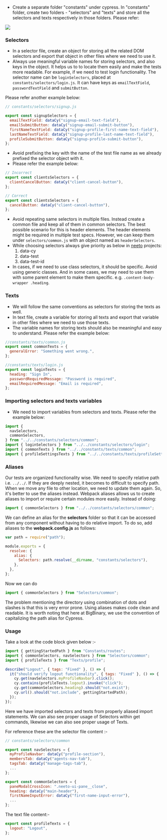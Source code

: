 - Create a separate folder "constants" under cypress. In "constants" folder,
  create two folders - "selectors" and "texts" and store all the selectors and
  texts respectively in those folders. Please refer:

![](https://i.imgur.com/xIMQtdo.png)

### Selectors

- In a selector file, create an object for storing all the related DOM selectors
  and export that object in other files where we need to use it.
- Always use meaningful variable names for storing selectors, and also keys in
  the object. It helps us to to locate them easily and make the tests more
  readable. For example, if we need to test login functionality. The selector
  name can be `loginSelectors`, placed at `constants/selectors/login.js`. It can
  have keys as `emailTextField`, `passwordTextField` and `submitButton`.

Please refer another example below:

```javascript
// constants/selectors/signup.js

export const signupSelectors = {
  emailTextField: dataCy("signup-email-text-field"),
  emailSubmitButton: dataCy("signup-email-submit-button"),
  firstNameTextField: dataCy("signup-profile-first-name-text-field"),
  lastNameTextField: dataCy("signup-profile-last-name-text-field"),
  profileSubmitButton: dataCy("signup-profile-submit-button"),
};
```

- Avoid prefixing the key with the name of the test file name as we already
  prefixed the selector object with it.
- Please refer the example below:

```javascript
// Incorrect
export const clientsSelectors = {
  clientCancelButton: dataCy("client-cancel-button"),
};

// Correct
export const clientsSelectors = {
  cancelButton: dataCy("client-cancel-button"),
};
```

- Avoid repeating same selectors in multiple files. Instead create a common file
  and keep all of them in common selectors. The best possible scenario for this
  is header elements. The header elements might be required in multiple test
  specs. However, we can keep them under `selectors/common.js` with an object
  named as `headerSelectors`.
- While choosing selectors always give priority as below in
  [neeto](https://neeto.com) projects:
  1.  data-cy
  2.  data-test
  3.  data-test-id
- In cases, if we need to use class selectors, it should be specific. Avoid
  using generic classes. And in some cases, we may need to use them with some
  parent element to make them specific. e.g. `.content-body-wrapper .heading`.

### Texts

- We will follow the same conventions as selectors for storing the texts as
  well.
- In text file, create a variable for storing all texts and export that variable
  in other files where we need to use those texts.
- The variable names for storing texts should also be meaningful and easy to
  understand. Please refer the example below:

```javascript
//constants/texts/common.js
export const commonTexts = {
  generalError: "Something went wrong.",
};

//constants/texts/login.js
export const loginTexts = {
  heading: "Sign In",
  passwordRequiredMessage: "Password is required",
  emailRequiredMessage: "Email is required",
};
```

### Importing selectors and texts variables

- We need to import variables from selectors and texts. Please refer the example
  below:

```javascript
import {
  navSelectors,
  commonSelectors,
} from "../../constants/selectors/common";
import { loginSelectors } from "../../constants/selectors/login";
import { commonTexts } from "../../constants/texts/common";
import { profileSettingsTexts } from "../../constants/texts/profileSettings";
```

### Aliases

Our tests are organized functionality wise. We need to specify relative path
i.e. `../../`. If they are deeply nested, it becomes to difficult to specify
path. When we move any file to other location, we need to update them again. So,
it's better to use the aliases instead. Webpack aliases allows us to create
aliases to import or require certain modules more easily. Instead of doing:

```javascript
import { commonSelectors } from "../../constants/selectors/common";
```

We can define an alias for the **selectors** folder so that it can be accessed
from any component without having to do relative import. To do so, add aliases
to the **webpack.config.js** as follows:

```javascript
var path = require("path");

module.exports = {
  resolve: {
    alias: {
      Selectors: path.resolve(__dirname, "constants/selectors"),
    },
  },
};
```

Now we can do

```javascript
import { commonSelectors } from "Selectors/common";
```

The problem mentioning the directory using combination of dots and slashes is
that this is very error prone. Using aliases makes code clean and readable. It
is worth noting that here at BigBinary, we use the convention of capitalizing
the path alias for Cypress.

### Usage

Take a look at the code block given below :-

```javascript
import { gettingStartedPath } from "Constants/routes";
import { commonSelectors, navSelectors } from "Selectors/common";
import { profileTexts } from "Texts/profile";

describe("Logout", { tags: "Fixed" }, () => {
  it("should verify logout functionality", { tags: "Fixed" }, () => {
    cy.get(navSelectors.myProfileNavbar).click();
    cy.contains(profileTexts.logout).invoke("click");
    cy.get(commonSelectors.heading).should("not.exist");
    cy.url().should("not.include", gettingStartedPath);
  });
});
```

Here we have imported selectors and texts from properly aliased import
statements. We can also see proper usage of Selectors within get commands,
likewise we can also see proper usage of Texts.

For reference these are the selector file content :-

```javascript
// constants/selectors/common

export const navSelectors = {
  myProfileNavbar: dataCy("profile-section"),
  membersTab: dataCy("agents-nav-tab"),
  tagsTab: dataCy("manage-tags-tab"),
  ...
};

export const commonSelectors = {
  paneModalCrossIcon: ".neeto-ui-pane__close",
  heading: dataCy("main-header"),
  firstNameInputError: dataCy("first-name-input-error"),
  ...
};
```

The text file content:-

```javascript
export const profileTexts = {
  logout: "Logout",
};
```
